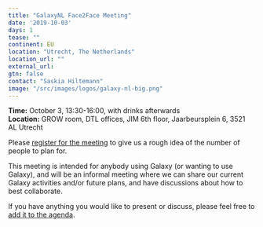 ```yaml
---
title: "GalaxyNL Face2Face Meeting"
date: '2019-10-03'
days: 1
tease: ""
continent: EU
location: "Utrecht, The Netherlands"
location_url: ""
external_url:
gtn: false
contact: "Saskia Hiltemann"
image: "/src/images/logos/galaxy-nl-big.png"
---
```


**Time:** October 3, 13:30-16:00, with drinks afterwards <br />
**Location:** GROW room, DTL offices, JIM 6th floor, Jaarbeursplein 6, 3521 AL Utrecht

Please [register for the meeting](https://forms.gle/fn36wXwM55iHKsAz9)  to give us a rough idea of the number of people to plan for.

This meeting is intended for anybody using Galaxy (or wanting to use Galaxy), and will be an informal meeting where we can share our current Galaxy activities and/or future plans, and have discussions about how to best collaborate.

If you have anything you would like to present or discuss, please feel free to [add it to the agenda](https://docs.google.com/document/d/1zhAGQFX0CwJydq2UTioZaKs5M7vsEKG3d3qVdx_CnS0/).
